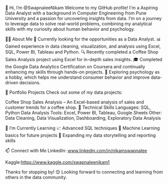 👋 Hi, I’m @SwapnaleeNikam
Welcome to my GitHub profile!
 I'm a Aspiring Data Analyst with a background in Computer Engineering from Pune University and a passion for uncovering insights from data. I’m on a journey to leverage data to solve real-world problems, combining my analytical skills with my curiosity about human behavior and psychology.

👨‍💻 About Me
  💼 Currently looking for the opportunities as a Data Analyst.
  📊 Gained experience in data cleaning, visualization, and analysis using Excel, SQL, Power BI, Tableau and Python.
  🔍 Recently completed a Coffee Shop Sales Analysis project using Excel for in-depth sales insights.
  🎓 Completed the Google Data Analytics Certification on Coursera and continually enhancing my skills through hands-on projects.
  🧠 Exploring psychology as a hobby, which helps me understand consumer behavior and improve data-driven decisions.

📂 Portfolio Projects
   Check out some of my data projects:

   Coffee Shop Sales Analysis – An Excel-based analysis of sales and customer trends for a coffee shop.
  🚀 Technical Skills
      Languages: SQL, Python
      Data Analysis Tools: Excel, Power BI, Tableau, Google Sheets
      Other: Data Cleaning, Data Visualization, Dashboarding, Exploratory Data Analysis

🌱 I’m Currently Learning
   📈 Advanced SQL techniques
   🧩 Machine Learning basics for future projects
   🤖 Expanding my data storytelling and reporting skills

📫 Connect with Me
   LinkedIn: www.linkedin.com/in/nikamswapnalee
   
   Kaggle:https://www.kaggle.com/swapnaleenikam1


Thanks for stopping by! 😊 Looking forward to connecting and learning from others in the data community.


<!---
SwapnaleeNikam/SwapnaleeNikam is a ✨ special ✨ repository because its `README.md` (this file) appears on your GitHub profile.
You can click the Preview link to take a look at your changes.
--->

